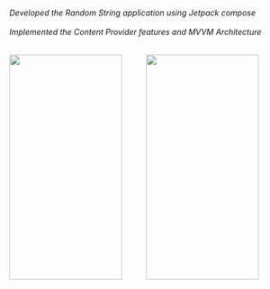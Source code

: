 <h6>
Developed the Random String application using Jetpack compose<br><br>
Implemented the Content Provider features and MVVM Architecture <br> </h6> 

<img src ="https://github.com/user-attachments/assets/54560ca4-c481-4966-b760-64af6a011bd9"  height = 400 width = 200/> 
&nbsp;&nbsp;&nbsp;&nbsp;&nbsp;&nbsp;&nbsp;&nbsp;&nbsp;
<img src ="https://github.com/user-attachments/assets/bd54511a-cdea-4226-ba5a-e7c0b4632b5c"  height = 400 width = 200/>
